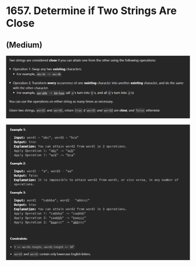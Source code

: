 # 1657. Determine if Two Strings Are Close
## (Medium)

![alt text]({D0CE58BC-95C0-45B4-9251-EBC8B779FC4F}.png)

![alt text]({D268B1CA-5438-48EF-BC47-912391EB55DC}.png)